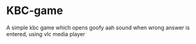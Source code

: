 # KBC-game
A simple kbc game which opens goofy aah sound when wrong answer is entered, using vlc media player
